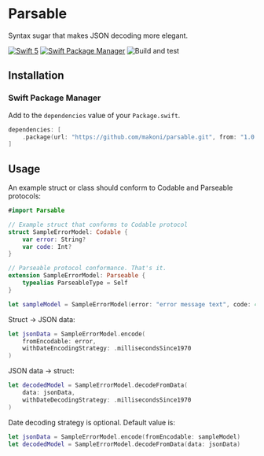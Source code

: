 # Parsable

Syntax sugar that makes JSON decoding more elegant.

[![Swift 5](https://img.shields.io/badge/swift-5.5-orange.svg?style=flat)](http://swift.org) [![Swift Package Manager](https://img.shields.io/badge/SPM-compatible-4BC51D.svg?style=flat)](https://swift.org/package-manager/) ![Build and test](https://github.com/makoni/parsable/workflows/Build%20and%20test/badge.svg?branch=master)


## Installation

### Swift Package Manager

Add to the `dependencies` value of your `Package.swift`.

```swift
dependencies: [
    .package(url: "https://github.com/makoni/parsable.git", from: "1.0.0"),
]
```

## Usage

An example struct or class should conform to Codable and Parseable protocols:

```swift
#import Parsable

// Example struct that conforms to Codable protocol
struct SampleErrorModel: Codable {
    var error: String?
    var code: Int?
}

// Parseable protocol conformance. That's it.
extension SampleErrorModel: Parseable {
    typealias ParseableType = Self
}

let sampleModel = SampleErrorModel(error: "error message text", code: 404)
```

Struct -> JSON data:

```swift
let jsonData = SampleErrorModel.encode(
    fromEncodable: error, 
    withDateEncodingStrategy: .millisecondsSince1970
)
```

JSON data -> struct:

```swift
let decodedModel = SampleErrorModel.decodeFromData(
    data: jsonData,
    withDateDecodingStrategy: .millisecondsSince1970
)
```

Date decoding strategy is optional. Default value is:
```swift
let jsonData = SampleErrorModel.encode(fromEncodable: sampleModel)
let decodedModel = SampleErrorModel.decodeFromData(data: jsonData)
```

